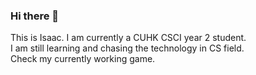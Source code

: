 ### Hi there 👋

This is Isaac. I am currently a CUHK CSCI year 2 student.\
I am still learning and chasing the technology in CS field.\
Check my currently working game.
